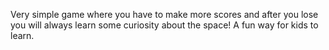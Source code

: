 Very simple game where you have to make more scores and after you lose you will always learn some curiosity about the space!
A fun way for kids to learn.
